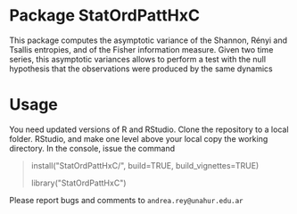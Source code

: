# Package StatOrdPattHxC
This package computes the asymptotic variance of the Shannon, Rényi and Tsallis entropies, and of the Fisher information measure. Given two time series, this asymptotic variances allows to perform a test with the null hypothesis that the observations were produced by the same dynamics

# Usage
You need updated versions of R and RStudio.
Clone the repository to a local folder. 
RStudio, and make one level above your local copy the working directory.
In the console, issue the command
> install("StatOrdPattHxC/", build=TRUE, build_vignettes=TRUE)
> 
> library("StatOrdPattHxC")
>
Please report bugs and comments to `andrea.rey@unahur.edu.ar`
